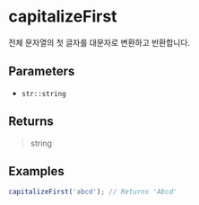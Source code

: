 # capitalizeFirst <Lang dart js />

전체 문자열의 첫 글자를 대문자로 변환하고 반환합니다.

## Parameters

- `str::string`

## Returns

> string

## Examples

```javascript
capitalizeFirst('abcd'); // Returns 'Abcd'
```
